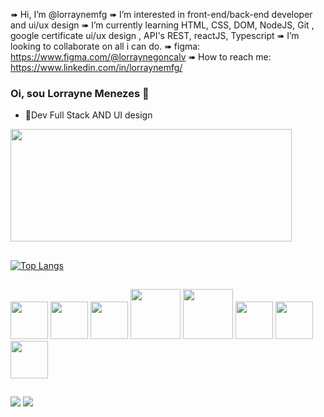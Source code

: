
➠ Hi, I’m @lorraynemfg
➠ I’m interested in front-end/back-end developer and ui/ux design
➠ I’m currently learning HTML, CSS, DOM, NodeJS, Git , google certificate ui/ux design , API's REST, reactJS, Typescript
➠ I’m looking to collaborate on all i can do.
➠ figma: https://www.figma.com/@lorraynegoncalv
➠ How to reach me: https://www.linkedin.com/in/lorraynemfg/



### Oi, sou Lorrayne Menezes 👋


- 🔭Dev Full Stack AND UI design

<div align-item=center>
 <a href="https://github.com/lorraynemfg">
  <img width="450em" height="180em" src="https://github-readme-stats-sigma-five.vercel.app/api?username=lorraynemfg&show_icons=true&theme=nightowl&include_all_commits=true&count_private=true&custom_title=lorraynemfg%20Roza%20%27s%20GitHub%20Stats"/>
  
</div>
 
 ##
 
 [![Top Langs](https://github-readme-stats.vercel.app/api/top-langs/?username=lorraynemfg)](https://github.com/lorraynemfg/github-readme-stats)

##

<div>
            <img  height="60em"src="https://cdn.jsdelivr.net/gh/devicons/devicon/icons/javascript/javascript-plain.svg" />
            <img height="60em" src="https://cdn.jsdelivr.net/gh/devicons/devicon/icons/html5/html5-original.svg" />
            <img height="60em" src="https://cdn.jsdelivr.net/gh/devicons/devicon/icons/css3/css3-original.svg" />
            <img height="80em"src="https://cdn.jsdelivr.net/gh/devicons/devicon/icons/nodejs/nodejs-original-wordmark.svg" />
            <img height="80em" src="https://cdn.jsdelivr.net/gh/devicons/devicon/icons/npm/npm-original-wordmark.svg" />
             <img height="60em"src="https://cdn.jsdelivr.net/gh/devicons/devicon/icons/postgresql/postgresql-original-wordmark.svg" />
            <img height="60em" src="https://cdn.jsdelivr.net/gh/devicons/devicon/icons/react/react-original-wordmark.svg" />
             <img height="60em" src="https://cdn.iconscout.com/icon/free/png-512/figma-3521426-2944870.png?f=avif&w=256" />
 
            
</div>

 ##
 
<div >
<a href = "lorrayne.goncalves@ufv.br"><img src="https://img.shields.io/badge/Email-D14836?style=for-the-badge&logo=gmail&logoColor=white" target="_blank"></a>
<a href="https://www.linkedin.com/in/lorraynemfg/" target="_blank"><img src="https://img.shields.io/badge/-LinkedIn-%230077B5?style=for-the-badge&logo=linkedin&logoColor=white" target="_blank"></a>
</div>


